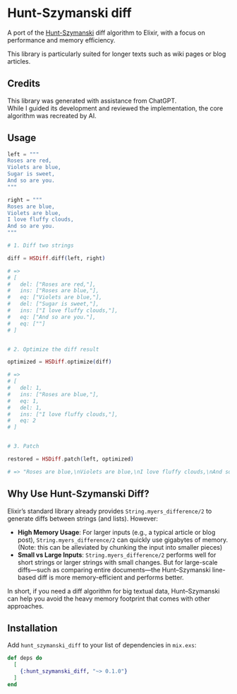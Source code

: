 # Hunt-Szymanski diff

A port of the [Hunt-Szymanski](https://en.wikipedia.org/wiki/Hunt%E2%80%93Szymanski_algorithm) diff algorithm to Elixir, with a focus on performance and memory efficiency.

This library is particularly suited for longer texts such as wiki pages or blog articles.

## Credits

This library was generated with assistance from ChatGPT.\
While I guided its development and reviewed the implementation, the core algorithm was recreated by AI.

## Usage

```elixir
left = """
Roses are red,
Violets are blue,
Sugar is sweet,
And so are you.
"""

right = """
Roses are blue,
Violets are blue,
I love fluffy clouds,
And so are you.
"""

# 1. Diff two strings

diff = HSDiff.diff(left, right)

# => 
# [
#   del: ["Roses are red,"],
#   ins: ["Roses are blue,"],
#   eq: ["Violets are blue,"],
#   del: ["Sugar is sweet,"],
#   ins: ["I love fluffy clouds,"],
#   eq: ["And so are you."],
#   eq: [""]
# ]


# 2. Optimize the diff result

optimized = HSDiff.optimize(diff)

# => 
# [
#   del: 1,
#   ins: ["Roses are blue,"],
#   eq: 1,
#   del: 1,
#   ins: ["I love fluffy clouds,"],
#   eq: 2
# ]


# 3. Patch 

restored = HSDiff.patch(left, optimized) 

# => "Roses are blue,\nViolets are blue,\nI love fluffy clouds,\nAnd so are you.\n"
```

## Why Use Hunt-Szymanski Diff?

Elixir’s standard library already provides `String.myers_difference/2` to generate diffs between strings (and lists). However:

- **High Memory Usage**: For larger inputs (e.g., a typical article or blog post), `String.myers_difference/2` can quickly use gigabytes of memory. (Note: this can be alleviated by chunking the input into smaller pieces)
- **Small vs Large Inputs**: `String.myers_difference/2` performs well for short strings or larger strings with small changes. But for large-scale diffs—such as comparing entire documents—the Hunt–Szymanski line-based diff is more memory-efficient and performs better.

In short, if you need a diff algorithm for big textual data, Hunt–Szymanski can help you avoid the heavy memory footprint that comes with other approaches.

## Installation

Add `hunt_szymanski_diff` to your list of dependencies in `mix.exs`:

```elixir
def deps do
  [
    {:hunt_szymanski_diff, "~> 0.1.0"}
  ]
end
```